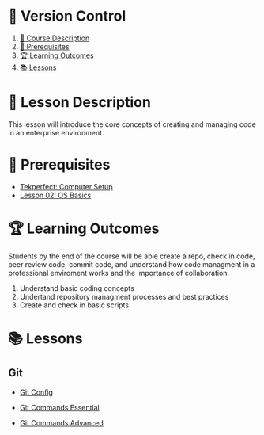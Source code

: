 # **🔑 Version Control**

1. [📝 Course Description](#📝-course-description)
2. [🎯 Prerequisites](#🎯-prerequisites)
3. [🏆 Learning Outcomes](#🏆-learning-outcomes)
4. [📚 Lessons](#📚-lessons)


# 📝 Lesson Description

This lesson will introduce the core concepts of creating and managing code in an enterprise environment. 

# 🎯 Prerequisites

* [Tekperfect: Computer Setup](/lessons/computer-setup.md)
* [Lesson 02: OS Basics](/courses/02-Os_Basics/home.md)

# 🏆 Learning Outcomes

Students by the end of the course will be able create a repo, check in code, peer review code, commit code, and understand how code managment in a professional enviroment works and the importance of collaboration. 

1. Understand basic coding concepts
1. Undertand repository managment processes and best practices
1. Create and check in basic scripts

# 📚 Lessons

## Git

- [Git Config](/courses/04-Version_Control/lessons/git-config.md)

- [Git Commands Essential](/courses/04-Version_Control/lessons/git-essential.md)

- [Git Commands Advanced ](/courses/04-Version_Control/lessons/git-advanced.md)

<!-- ## Github

- [Github Actions](#)

- [Github Issues](#)

- [Github Projects](#) -->
